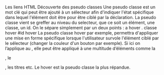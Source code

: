 Les liens HTML
Découverte des pseudo
classes
Une pseudo
classe est un mot clé qui peut être ajouté à un
sélecteur afin d'indiquer l'état spécifique dans lequel
l'élément doit être pour être ciblé par la déclaration.
La pseudo classe vient se greffer au niveau du selecteur, que
ce soit un élément, une classe, un id. On le sépare
simplement par un deux points :
a
hover
.
classe hover
#id
hover
La pseudo
classe hover par exemple, permettra
d'appliquer une mise en forme spécifique lorsque l'utilisateur
survole l'élément ciblé par le sélecteur (changer la couleur
d'un bouton par exemple).
Si ici on l’applique au <a>, elle peut être appliqué à une
multitude d’éléments comme la <div>, le <p>, les titres <hn>
etc. Le hover est la pseudo classe la plus répandue.